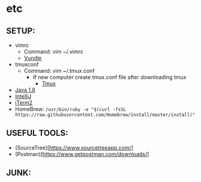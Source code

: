 # etc
## SETUP:

- vimrc
  - Command: vim ~/.vimrc
  - [Vundle](https://github.com/VundleVim/Vundle.vim)
- tmuxconf
  - Command: vim ~/.tmux.conf
    - If new computer create tmux.conf file after downloading tmux 
      - [Tmux](https://github.com/tmux/tmux/wiki)     
- [Java 1.8](https://www.oracle.com/technetwork/java/javase/downloads/jdk8-downloads-2133151.html)
- [IntelliJ](https://www.jetbrains.com/idea/download/#section=mac) 
- [iTerm2](https://www.iterm2.com/downloads.html)
- HomeBrew: `/usr/bin/ruby -e "$(curl -fsSL https://raw.githubusercontent.com/Homebrew/install/master/install)"`

## USEFUL TOOLS:
- (SourceTree)[https://www.sourcetreeapp.com/]
- (Postman)[https://www.getpostman.com/downloads/]

## JUNK:
